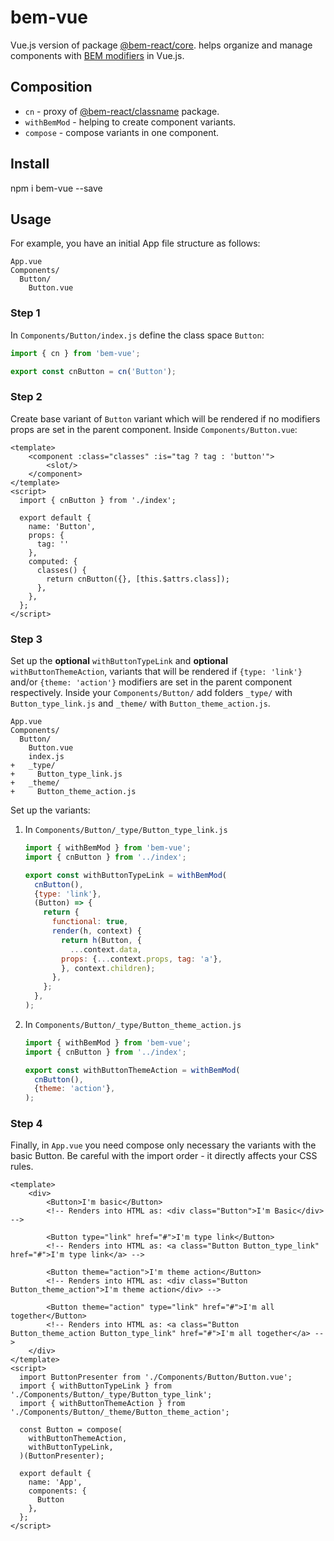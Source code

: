 # bem-vue
Vue.js version of package [@bem-react/core](https://github.com/bem/bem-react/).
helps organize and manage components with [BEM modifiers](https://en.bem.info/methodology/key-concepts/#modifier) in Vue.js.

## Composition
- `cn` - proxy of [@bem-react/classname](https://github.com/bem/bem-react/tree/master/packages/classname) package.
- `withBemMod` - helping to create component variants.
- `compose` - compose variants in one component.

## Install
npm i bem-vue --save

## Usage

For example, you have an initial App file structure as follows:
```
App.vue
Components/
  Button/
    Button.vue
```

### Step 1
In `Components/Button/index.js` define the class space `Button`:
```js
import { cn } from 'bem-vue';

export const cnButton = cn('Button');
```


### Step 2
Create base variant of `Button` variant which will be rendered if no modifiers props are set in the parent component. Inside `Components/Button.vue`:
```vue
<template>
    <component :class="classes" :is="tag ? tag : 'button'">
        <slot/>
    </component>
</template>
<script>
  import { cnButton } from './index';

  export default {
    name: 'Button',
    props: {
      tag: ''
    },
    computed: {
      classes() {
        return cnButton({}, [this.$attrs.class]);
      },
    },
  };
</script>
```

### Step 3
Set up the **optional** `withButtonTypeLink` and **optional** `withButtonThemeAction`, variants that will be rendered if `{type: 'link'}` and/or `{theme: 'action'}` modifiers are set in the parent component respectively.
Inside your `Components/Button/` add folders `_type/` with `Button_type_link.js` and `_theme/` with `Button_theme_action.js`.
```
App.vue
Components/
  Button/
    Button.vue
    index.js
+   _type/
+     Button_type_link.js
+   _theme/
+     Button_theme_action.js
```

Set up the variants:

1) In `Components/Button/_type/Button_type_link.js`
    ```js
    import { withBemMod } from 'bem-vue';
    import { cnButton } from '../index';
    
    export const withButtonTypeLink = withBemMod(
      cnButton(),
      {type: 'link'},
      (Button) => {
        return {
          functional: true,
          render(h, context) {
            return h(Button, {
              ...context.data,
            props: {...context.props, tag: 'a'},
            }, context.children);
          },
        };
      },
    );
    ```
2) In `Components/Button/_type/Button_theme_action.js`
    ```js
    import { withBemMod } from 'bem-vue';
    import { cnButton } from '../index';
    
    export const withButtonThemeAction = withBemMod(
      cnButton(),
      {theme: 'action'},
    );
    ```

### Step 4
Finally, in `App.vue` you need compose only necessary the variants with the basic Button. Be careful with the import order - it directly affects your CSS rules.
```vue
<template>
    <div>
        <Button>I'm basic</Button>
        <!-- Renders into HTML as: <div class="Button">I'm Basic</div> -->
    
        <Button type="link" href="#">I'm type link</Button>
        <!-- Renders into HTML as: <a class="Button Button_type_link" href="#">I'm type link</a> -->
    
        <Button theme="action">I'm theme action</Button>
        <!-- Renders into HTML as: <div class="Button Button_theme_action">I'm theme action</div> -->
    
        <Button theme="action" type="link" href="#">I'm all together</Button>
        <!-- Renders into HTML as: <a class="Button Button_theme_action Button_type_link" href="#">I'm all together</a> -->
    </div>
</template>
<script>
  import ButtonPresenter from './Components/Button/Button.vue';
  import { withButtonTypeLink } from './Components/Button/_type/Button_type_link';
  import { withButtonThemeAction } from './Components/Button/_theme/Button_theme_action';

  const Button = compose(
    withButtonThemeAction,
    withButtonTypeLink,
  )(ButtonPresenter);

  export default {
    name: 'App',
    components: {
      Button
    },
  };
</script>
```
